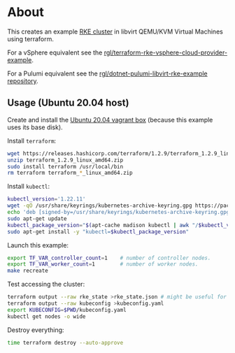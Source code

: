 # About

This creates an example [RKE cluster](https://rancher.com/docs/rke/latest/en/) in libvirt QEMU/KVM Virtual Machines using terraform.

For a vSphere equivalent see the [rgl/terraform-rke-vsphere-cloud-provider-example](https://github.com/rgl/terraform-rke-vsphere-cloud-provider-example). 

For a Pulumi equivalent see the [rgl/dotnet-pulumi-libvirt-rke-example repository](https://github.com/rgl/dotnet-pulumi-libvirt-rke-example).

## Usage (Ubuntu 20.04 host)

Create and install the [Ubuntu 20.04 vagrant box](https://github.com/rgl/ubuntu-vagrant) (because this example uses its base disk).

Install `terraform`:

```bash
wget https://releases.hashicorp.com/terraform/1.2.9/terraform_1.2.9_linux_amd64.zip
unzip terraform_1.2.9_linux_amd64.zip
sudo install terraform /usr/local/bin
rm terraform terraform_*_linux_amd64.zip
```

Install `kubectl`:

```bash
kubectl_version='1.22.11'
wget -qO /usr/share/keyrings/kubernetes-archive-keyring.gpg https://packages.cloud.google.com/apt/doc/apt-key.gpg
echo 'deb [signed-by=/usr/share/keyrings/kubernetes-archive-keyring.gpg] https://apt.kubernetes.io/ kubernetes-xenial main' | sudo tee /etc/apt/sources.list.d/kubernetes.list >/dev/null
sudo apt-get update
kubectl_package_version="$(apt-cache madison kubectl | awk "/$kubectl_version-/{print \$3}")"
sudo apt-get install -y "kubectl=$kubectl_package_version"
```

Launch this example:

```bash
export TF_VAR_controller_count=1    # number of controller nodes.
export TF_VAR_worker_count=1        # number of worker nodes.
make recreate
```

Test accessing the cluster:

```bash
terraform output --raw rke_state >rke_state.json # might be useful for troubleshooting.
terraform output --raw kubeconfig >kubeconfig.yaml
export KUBECONFIG=$PWD/kubeconfig.yaml
kubectl get nodes -o wide
```

Destroy everything:

```bash
time terraform destroy --auto-approve
```
